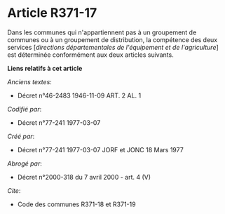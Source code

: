 # Article R371-17

Dans les communes qui n'appartiennent pas à un groupement de communes ou à un groupement de distribution, la compétence des
deux services [*directions départementales de l'équipement et de l'agriculture*] est déterminée conformément aux deux
articles suivants.

**Liens relatifs à cet article**

_Anciens textes_:

  - Décret n°46-2483 1946-11-09 ART. 2 AL. 1

_Codifié par_:

  - Décret n°77-241 1977-03-07

_Créé par_:

  - Décret n°77-241 1977-03-07 JORF et JONC 18 Mars 1977

_Abrogé par_:

  - Décret n°2000-318 du 7 avril 2000 - art. 4 (V)

_Cite_:

  - Code des communes R371-18 et R371-19
